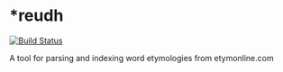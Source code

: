 # \*reudh

[![Build Status](https://travis-ci.org/benweedon/reudh.svg?branch=master)](https://travis-ci.org/benweedon/reudh)

A tool for parsing and indexing word etymologies from etymonline.com
